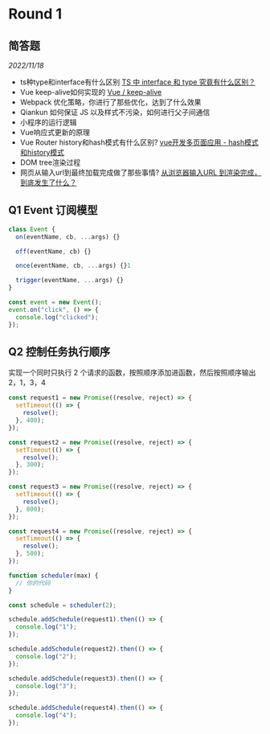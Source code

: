 # Round 1

## 简答题

_2022/11/18_
- ts种type和interface有什么区别 [TS 中 interface 和 type 究竟有什么区别？](https://juejin.cn/post/7063521133340917773)
- Vue keep-alive如何实现的 [Vue / keep-alive](https://www.jianshu.com/p/4b55d312d297)
- Webpack 优化策略，你进行了那些优化，达到了什么效果
- Qiankun 如何保证 JS 以及样式不污染，如何进行父子间通信
- 小程序的运行逻辑
- Vue响应式更新的原理
- Vue Router history和hash模式有什么区别? [vue开发多页面应用 - hash模式和history模式](https://zhuanlan.zhihu.com/p/46964708)
- DOM tree渲染过程
- 网页从输入url到最终加载完成做了那些事情? [从浏览器输入URL 到渲染完成，到底发生了什么？](https://www.jianshu.com/p/6ae4259f1c33)

## Q1 Event 订阅模型

```js
class Event {
  on(eventName, cb, ...args) {}

  off(eventName, cb) {}

  once(eventName, cb, ...args) {}1

  trigger(eventName, ...args) {}
}

const event = new Event();
event.on("click", () => {
  console.log("clicked");
});
```

## Q2 控制任务执行顺序

实现一个同时只执行 2 个请求的函数，按照顺序添加进函数，然后按照顺序输出 2，1，3，4

```js
const request1 = new Promise((resolve, reject) => {
  setTimeout(() => {
    resolve();
  }, 400);
});

const request2 = new Promise((resolve, reject) => {
  setTimeout(() => {
    resolve();
  }, 300);
});

const request3 = new Promise((resolve, reject) => {
  setTimeout(() => {
    resolve();
  }, 800);
});

const request4 = new Promise((resolve, reject) => {
  setTimeout(() => {
    resolve();
  }, 500);
});

function scheduler(max) {
  // 你的代码
}

const schedule = scheduler(2);

schedule.addSchedule(request1).then(() => {
  console.log("1");
});

schedule.addSchedule(request2).then(() => {
  console.log("2");
});

schedule.addSchedule(request3).then(() => {
  console.log("3");
});

schedule.addSchedule(request4).then(() => {
  console.log("4");
});
```